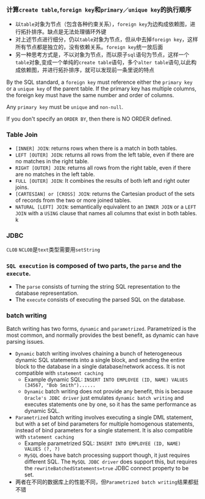 ### 计算`create table`,`foreign key`和`primary／unique key`的执行顺序
- 以`table`对象为节点（包含各种约束关系），`foreign key`为边构成依赖图，进行拓扑排序。缺点是无法处理循环外键
- 对上述节点进行细分，仍以`table`对象为节点，但从中去掉`foreign key`，这样所有节点都是独立的，没有依赖关系。`foreign key`统一放后面
- 另一种思考方式是，不以对象为节点，而以原子`sql`语句为节点，这样一个`table`对象,变成一个单纯的`create table`语句，多个`alter table`语句,以此构成依赖图，并进行拓扑排序，就可以发现前一条里说的特点

By the SQL standard, a `foreign key` must reference either the `primary key` or a `unique key` of the parent table. If the primary key has multiple columns, the foreign key must have the same number and order of columns.

Any `primary key` must be `unique` and `non-null`.

If you don't specify an `ORDER BY`, then there is NO ORDER defined.

### Table Join
- `[INNER] JOIN`: returns rows when there is a match in both tables.
- `LEFT [OUTER] JOIN`: returns all rows from the left table, even if there are no matches in the right table.
- `RIGHT [OUTER] JOIN`: returns all rows from the right table, even if there are no matches in the left table.
- `FULL [OUTER] JOIN`: It combines the results of both left and right outer joins.
- `[CARTESIAN] or [CROSS] JOIN`: returns the Cartesian product of the sets of records from the two or more joined tables.
- `NATURAL [LEFT] JOIN`: semantically equivalent to an `INNER JOIN` or a `LEFT JOIN` with a `USING` clause that names all columns that exist in both tables.
k

### JDBC
`CLOB` `NCLOB`是`text`类型需要用`setString`

### `SQL execution` is composed of two parts, the `parse` and the `execute`.
- The `parse` consists of turning the string SQL representation to the database representation.
- The `execute` consists of executing the parsed SQL on the database.

### batch writing
Batch writing has two forms, `dynamic` and `parametrized`. Parametrized is the most common, and normally provides the best benefit, as dynamic can have parsing issues.
- `Dynamic` batch writing involves chaining a bunch of heterogeneous dynamic SQL statements into a single block, and sending the entire block to the database in a single database/network access. It is not compatible with `statement caching`
    - Example dynamic SQL: `INSERT INTO EMPLOYEE (ID, NAME) VALUES (34567, "Bob Smith")......`
    - `Dynamic` batch writing does not provide any benefit, this is because `Oracle's JDBC driver` just emulates `dynamic batch writing` and executes statements one by one, so it has the same performance as dynamic SQL.
- `Parametrized` batch writing involves executing a single DML statement, but with a set of bind parameters for multiple homogenous statements, instead of bind parameters for a single statement. It is also compatible with `statement caching`
    - Example parametrized SQL: `INSERT INTO EMPLOYEE (ID, NAME) VALUES (?, ?)`
    - `MySQL` does have batch processing support though, it just requires different SQL. The `MySQL JDBC driver` does support this, but requires the `rewriteBatchedStatements=true` JDBC connect property to be set.
- 两者在不同的数据库上的性能不同，但`Parametrized batch writing`结果都挺不错


